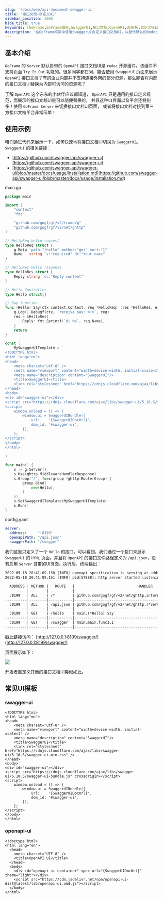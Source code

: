 ```yaml
---
slug: '/docs/web/api-document-swagger-ui'
title: '接口文档-自定义UI'
sidebar_position: 3000
hide_title: true
keywords: [GoFrame,GoFrame框架,SwaggerUI,接口文档,OpenAPI,UI模板,自定义接口,gogf,API文档,Redoc]
description: '在GoFrame框架中使用SwaggerUI自定义接口文档UI，以替代默认的Redoc组件UI。通过示例代码展示如何快速实现接口文档的替换，连接企业内部资源，避免外网依赖。详细演示了接口文档与第三方平台的对接，使用GoFrame Server进行UI模板切换，提升文档展示灵活性及可定制性。'
---
```


## 基本介绍

`GoFrame` 的 `Server` 默认自带的 `OpenAPI` 接口文档UI是 `redoc` 开源组件，该组件不支持页面 `Try It Out` 功能的。很多同学都在问，能否使用 `SwaggerUI` 页面来展示 `OpenAPI` 接口文档？有的企业内部并不支持连接外网的部分资源，那么能否将内部的接口文档UI替换为内部可访问的资源呢？

了解 `OpenAPI` 这个东东的小伙伴应该都知道， `OpenAPI` 只是通用的接口定义规范，而展示的接口文档UI是可以随便替换的，
并且这种`UI`界面以及平台还特别多！使用 `GoFrame Server` 来切换接口文档UI页面，
或者将接口文档对接到第三方接口文档平台非常简单！
## 使用示例

咱们通过代码来展示一下，如何快速地将接口文档UI切换为 `SwaggerUI`。 `SwaggerUI` 的相关链接：

- [https://github.com/swagger-api/swagger-ui](https://github.com/swagger-api/swagger-ui)
- [https://github.com/swagger-api/swagger-ui/blob/master/docs/usage/installation.md](https://github.com/swagger-api/swagger-ui/blob/master/docs/usage/installation.md)

main.go

```go
package main

import (
    "context"
    "fmt"

    "github.com/gogf/gf/v2/frame/g"
    "github.com/gogf/gf/v2/net/ghttp"
)

// HelloReq hello request
type HelloReq struct {
    g.Meta `path:"/hello" method:"get" sort:"1"`
    Name   string `v:"required" dc:"Your name"`
}

// HelloRes hello response
type HelloRes struct {
    Reply string `dc:"Reply content"`
}

// Hello Controller
type Hello struct{}

// Say function
func (Hello) Say(ctx context.Context, req *HelloReq) (res *HelloRes, err error) {
    g.Log().Debugf(ctx, `receive say: %+v`, req)
    res = &HelloRes{
        Reply: fmt.Sprintf(`Hi %s`, req.Name),
    }
    return
}

const (
    MySwaggerUITemplate = `
<!DOCTYPE html>
<html lang="en">
<head>
    <meta charset="utf-8" />
    <meta name="viewport" content="width=device-width, initial-scale=1" />
    <meta name="description" content="SwaggerUI"/>
    <title>SwaggerUI</title>
    <link rel="stylesheet" href="https://cdnjs.cloudflare.com/ajax/libs/swagger-ui/5.10.5/swagger-ui.min.css" />
</head>
<body>
<div id="swagger-ui"></div>
<script src="https://cdnjs.cloudflare.com/ajax/libs/swagger-ui/5.10.5/swagger-ui-bundle.js" crossorigin></script>
<script>
    window.onload = () => {
        window.ui = SwaggerUIBundle({
            url:    '{SwaggerUIDocUrl}',
            dom_id: '#swagger-ui',
        });
    };
</script>
</body>
</html>
`
)

func main() {
    s := g.Server()
    s.Use(ghttp.MiddlewareHandlerResponse)
    s.Group("/", func(group *ghttp.RouterGroup) {
        group.Bind(
            new(Hello),
        )
    })
    s.SetSwaggerUITemplate(MySwaggerUITemplate)
    s.Run()
}
```

config.yaml

```yaml
server:
  address:     ":8199"
  openapiPath: "/api.json"
  swaggerPath: "/swagger"
```

我们这里只定义了一个 `Hello` 的接口。可以看到，我们通过一个接口来展示 `SwaggerUI` 的 `HTML` 页面，并且将 `OpenAPI` 的接口文件路径定义为 `/api.json`，没有启用 `Server` 自带的UI页面。执行后，终端输出：

```html
2022-05-18 20:41:09.160 [INFO] openapi specification is serving at address: http://127.0.0.1:8199/api.json
2022-05-18 20:41:09.161 [INFO] pid[57888]: http server started listening on [:8199]

  ADDRESS | METHOD |   ROUTE   |                             HANDLER                             |    MIDDLEWARE
----------|--------|-----------|-----------------------------------------------------------------|--------------------
  :8199   | ALL    | /*        | github.com/gogf/gf/v2/net/ghttp.internalMiddlewareServerTracing | GLOBAL MIDDLEWARE
----------|--------|-----------|-----------------------------------------------------------------|--------------------
  :8199   | ALL    | /api.json | github.com/gogf/gf/v2/net/ghttp.(*Server).openapiSpec           |
----------|--------|-----------|-----------------------------------------------------------------|--------------------
  :8199   | GET    | /hello    | main.(*Hello).Say                                               |
----------|--------|-----------|-----------------------------------------------------------------|--------------------
  :8199   | GET    | /swagger  | main.main.func1.1                                               |
----------|--------|-----------|-----------------------------------------------------------------|--------------------
```

戳此链接访问： [http://127.0.0.1:8199/swagger/](http://127.0.0.1:8199/swagger/)

页面展示如下：

![](/markdown/c4942cfdd7b4a35c570e4e741619d6c0.png)

开发者自定义其他的接口文档UI类似如此。

## 常见UI模板

### swagger-ui

```
<!DOCTYPE html>
<html lang="en">
<head>
    <meta charset="utf-8" />
    <meta name="viewport" content="width=device-width, initial-scale=1" />
    <meta name="description" content="SwaggerUI"/>
    <title>SwaggerUI</title>
    <link rel="stylesheet" href="https://cdnjs.cloudflare.com/ajax/libs/swagger-ui/5.10.5/swagger-ui.min.css" />
</head>
<body>
<div id="swagger-ui"></div>
<script src="https://cdnjs.cloudflare.com/ajax/libs/swagger-ui/5.10.5/swagger-ui-bundle.js" crossorigin></script>
<script>
    window.onload = () => {
        window.ui = SwaggerUIBundle({
            url:    '{SwaggerUIDocUrl}',
            dom_id: '#swagger-ui',
        });
    };
</script>
</body>
</html>
```

### openapi-ui

```
<!doctype html>
<html lang="en">
  <head>
    <meta charset="UTF-8" />
    <title>openAPI UI</title>
  </head>
  <body>
    <div id="openapi-ui-container" spec-url="{SwaggerUIDocUrl}" theme="light"></div>
    <script src="https://cdn.jsdelivr.net/npm/openapi-ui-dist@latest/lib/openapi-ui.umd.js"></script>
  </body>
</html>
```